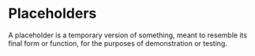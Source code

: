 # Placeholders

A placeholder is a temporary version of something, meant to resemble its final form or function, for the purposes of demonstration or testing.